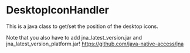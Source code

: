 # DesktopIconHandler

This is a java class to get/set the position of the desktop icons.

Note that you also have to add jna_latest_version.jar and jna_latest_version_platform.jar!
https://github.com/java-native-access/jna
